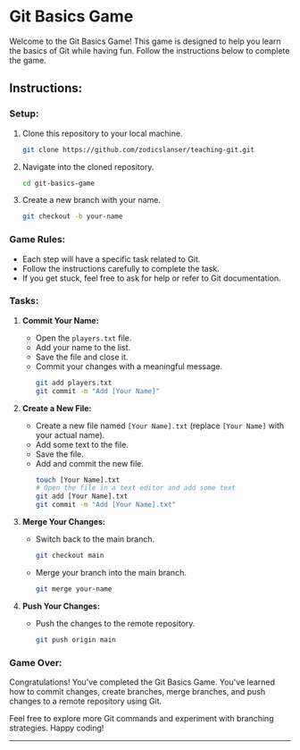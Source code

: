 # Git Basics Game


Welcome to the Git Basics Game! This game is designed to help you learn the basics of Git while having fun. Follow the instructions below to complete the game.

## Instructions:

### Setup:
1. Clone this repository to your local machine.
   ```bash
   git clone https://github.com/zodicslanser/teaching-git.git
   ```

2. Navigate into the cloned repository.
   ```bash
   cd git-basics-game
   ```

3. Create a new branch with your name.
   ```bash
   git checkout -b your-name
   ```

### Game Rules:
- Each step will have a specific task related to Git.
- Follow the instructions carefully to complete the task.
- If you get stuck, feel free to ask for help or refer to Git documentation.

### Tasks:
1. **Commit Your Name:**
   - Open the `players.txt` file.
   - Add your name to the list.
   - Save the file and close it.
   - Commit your changes with a meaningful message.
     ```bash
     git add players.txt
     git commit -m "Add [Your Name]"
     ```

2. **Create a New File:**
   - Create a new file named `[Your Name].txt` (replace `[Your Name]` with your actual name).
   - Add some text to the file.
   - Save the file.
   - Add and commit the new file.
     ```bash
     touch [Your Name].txt
     # Open the file in a text editor and add some text
     git add [Your Name].txt
     git commit -m "Add [Your Name].txt"
     ```

3. **Merge Your Changes:**
   - Switch back to the main branch.
     ```bash
     git checkout main
     ```

   - Merge your branch into the main branch.
     ```bash
     git merge your-name
     ```

4. **Push Your Changes:**
   - Push the changes to the remote repository.
     ```bash
     git push origin main
     ```

### Game Over:
Congratulations! You've completed the Git Basics Game. You've learned how to commit changes, create branches, merge branches, and push changes to a remote repository using Git.

Feel free to explore more Git commands and experiment with branching strategies. Happy coding!

---

